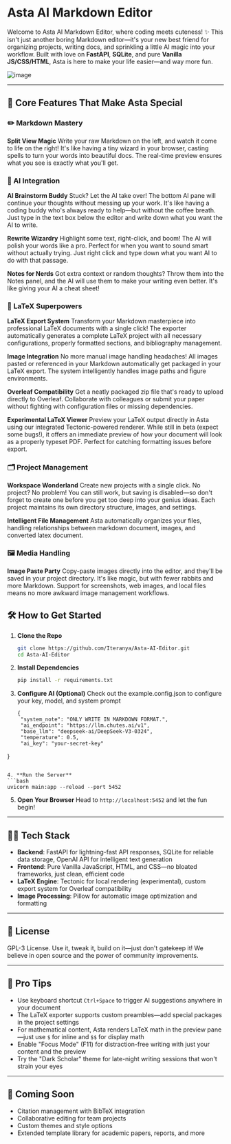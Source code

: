 # Asta AI Markdown Editor

Welcome to Asta AI Markdown Editor, where coding meets cuteness! ✨ This isn't just another boring Markdown editor—it's your new best friend for organizing projects, writing docs, and sprinkling a little AI magic into your workflow. Built with love on **FastAPI**, **SQLite**, and pure **Vanilla JS/CSS/HTML**, Asta is here to make your life easier—and way more fun.

![image](https://github.com/user-attachments/assets/d204bd8e-abe3-44e5-935d-104322f28fb9)


---

## 🎉 Core Features That Make Asta Special

### ✏️ Markdown Mastery
**Split View Magic**
Write your raw Markdown on the left, and watch it come to life on the right! It's like having a tiny wizard in your browser, casting spells to turn your words into beautiful docs. The real-time preview ensures what you see is exactly what you'll get.

### 🤖 AI Integration

**AI Brainstorm Buddy**
Stuck? Let the AI take over! The bottom AI pane will continue your thoughts without messing up your work. It's like having a coding buddy who's always ready to help—but without the coffee breath. Just type in the text box below the editor and write down what you want the AI to write.

**Rewrite Wizardry**
Highlight some text, right-click, and boom! The AI will polish your words like a pro. Perfect for when you want to sound smart without actually trying. Just right click and type down what you want AI to do with that passage.

**Notes for Nerds**
Got extra context or random thoughts? Throw them into the Notes panel, and the AI will use them to make your writing even better. It's like giving your AI a cheat sheet!

### 📄 LaTeX Superpowers

**LaTeX Export System**
Transform your Markdown masterpiece into professional LaTeX documents with a single click! The exporter automatically generates a complete LaTeX project with all necessary configurations, properly formatted sections, and bibliography management.

**Image Integration**
No more manual image handling headaches! All images pasted or referenced in your Markdown automatically get packaged in your LaTeX export. The system intelligently handles image paths and figure environments.

**Overleaf Compatibility**
Get a neatly packaged zip file that's ready to upload directly to Overleaf. Collaborate with colleagues or submit your paper without fighting with configuration files or missing dependencies.

**Experimental LaTeX Viewer**
Preview your LaTeX output directly in Asta using our integrated Tectonic-powered renderer. While still in beta (expect some bugs!), it offers an immediate preview of how your document will look as a properly typeset PDF. Perfect for catching formatting issues before export.

### 🗂️ Project Management

**Workspace Wonderland**
Create new projects with a single click. No project? No problem! You can still work, but saving is disabled—so don't forget to create one before you get too deep into your genius ideas. Each project maintains its own directory structure, images, and settings.

**Intelligent File Management**
Asta automatically organizes your files, handling relationships between markdown document, images, and converted latex document.

### 🖼️ Media Handling

**Image Paste Party**
Copy-paste images directly into the editor, and they'll be saved in your project directory. It's like magic, but with fewer rabbits and more Markdown. Support for screenshots, web images, and local files means no more awkward image management workflows.

## 🛠️ How to Get Started

1. **Clone the Repo**
   ```bash
   git clone https://github.com/Iteranya/Asta-AI-Editor.git
   cd Asta-AI-Editor
   ```

2. **Install Dependencies**
   ```bash
   pip install -r requirements.txt
   ```

3. **Configure AI (Optional)**
   Check out the example.config.json to configure your key, model, and system prompt
   ```
   {
    "system_note": "ONLY WRITE IN MARKDOWN FORMAT.",
    "ai_endpoint": "https://llm.chutes.ai/v1",
    "base_llm": "deepseek-ai/DeepSeek-V3-0324",
    "temperature": 0.5,
    "ai_key": "your-secret-key"
  }
   ```

4. **Run the Server**
   ```bash
   uvicorn main:app --reload --port 5452
   ```

5. **Open Your Browser**
   Head to `http://localhost:5452` and let the fun begin!

---

## 🧙‍♂️ Tech Stack

- **Backend**: FastAPI for lightning-fast API responses, SQLite for reliable data storage, OpenAI API for intelligent text generation
- **Frontend**: Pure Vanilla JavaScript, HTML, and CSS—no bloated frameworks, just clean, efficient code
- **LaTeX Engine**: Tectonic for local rendering (experimental), custom export system for Overleaf compatibility
- **Image Processing**: Pillow for automatic image optimization and formatting

---

## 📄 License

GPL-3 License. Use it, tweak it, build on it—just don't gatekeep it! We believe in open source and the power of community improvements.

---

## 🚀 Pro Tips

- Use keyboard shortcut `Ctrl+Space` to trigger AI suggestions anywhere in your document
- The LaTeX exporter supports custom preambles—add special packages in the project settings
- For mathematical content, Asta renders LaTeX math in the preview pane—just use `$` for inline and `$$` for display math
- Enable "Focus Mode" (F11) for distraction-free writing with just your content and the preview
- Try the "Dark Scholar" theme for late-night writing sessions that won't strain your eyes

---

## 🔮 Coming Soon

- Citation management with BibTeX integration
- Collaborative editing for team projects
- Custom themes and style options
- Extended template library for academic papers, reports, and more
